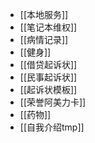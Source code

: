 - [[本地服务]]
- [[笔记本维权]]
- [[病情记录]]
- [[健身]]
- [[借贷起诉状]]
- [[民事起诉状]]
- [[起诉状模板]]
- [[荣誉阿美力卡]]
- [[药物]]
- [[自我介绍tmp]]
